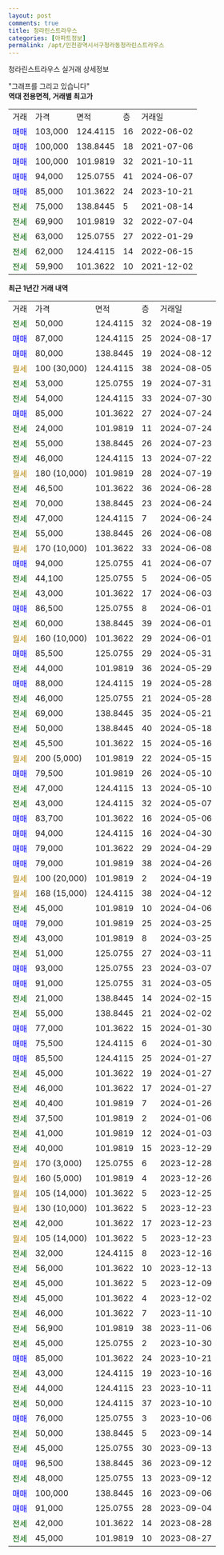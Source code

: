 ```yaml
---
layout: post
comments: true
title: 청라린스트라우스
categories: [아파트정보]
permalink: /apt/인천광역시서구청라동청라린스트라우스
---
```


청라린스트라우스 실거래 상세정보

<script type="text/javascript">
  google.charts.load('current', {'packages':['line', 'corechart']});
  google.charts.setOnLoadCallback(drawChart);

  function drawChart() {
    var data = new google.visualization.DataTable();
    data.addColumn('date', '거래일');
    data.addColumn('number', "매매");
    data.addColumn('number', "전세");
    data.addColumn('number', "전매");

    data.addRows([[new Date(Date.parse("2024-08-19")), null, 50000, null], [new Date(Date.parse("2024-08-17")), 87000, null, null], [new Date(Date.parse("2024-08-12")), 80000, null, null], [new Date(Date.parse("2024-08-05")), null, null, null], [new Date(Date.parse("2024-07-31")), null, 53000, null], [new Date(Date.parse("2024-07-30")), null, 54000, null], [new Date(Date.parse("2024-07-24")), 85000, null, null], [new Date(Date.parse("2024-07-24")), null, 24000, null], [new Date(Date.parse("2024-07-23")), null, 55000, null], [new Date(Date.parse("2024-07-22")), null, 46000, null], [new Date(Date.parse("2024-07-19")), null, null, null], [new Date(Date.parse("2024-06-28")), null, 46500, null], [new Date(Date.parse("2024-06-24")), null, 70000, null], [new Date(Date.parse("2024-06-24")), null, 47000, null], [new Date(Date.parse("2024-06-08")), null, 55000, null], [new Date(Date.parse("2024-06-08")), null, null, null], [new Date(Date.parse("2024-06-07")), 94000, null, null], [new Date(Date.parse("2024-06-05")), null, 44100, null], [new Date(Date.parse("2024-06-03")), null, 43000, null], [new Date(Date.parse("2024-06-01")), 86500, null, null], [new Date(Date.parse("2024-06-01")), null, 60000, null], [new Date(Date.parse("2024-06-01")), null, null, null], [new Date(Date.parse("2024-05-31")), 85500, null, null], [new Date(Date.parse("2024-05-29")), null, 44000, null], [new Date(Date.parse("2024-05-28")), 88000, null, null], [new Date(Date.parse("2024-05-28")), null, 46000, null], [new Date(Date.parse("2024-05-21")), null, 69000, null], [new Date(Date.parse("2024-05-18")), null, 50000, null], [new Date(Date.parse("2024-05-16")), null, 45500, null], [new Date(Date.parse("2024-05-15")), null, null, null], [new Date(Date.parse("2024-05-10")), 79500, null, null], [new Date(Date.parse("2024-05-10")), null, 47000, null], [new Date(Date.parse("2024-05-07")), null, 43000, null], [new Date(Date.parse("2024-05-06")), 83700, null, null], [new Date(Date.parse("2024-04-30")), 94000, null, null], [new Date(Date.parse("2024-04-29")), 79000, null, null], [new Date(Date.parse("2024-04-26")), 79000, null, null], [new Date(Date.parse("2024-04-19")), null, null, null], [new Date(Date.parse("2024-04-12")), null, null, null], [new Date(Date.parse("2024-04-06")), null, 45000, null], [new Date(Date.parse("2024-03-25")), 79000, null, null], [new Date(Date.parse("2024-03-25")), null, 43000, null], [new Date(Date.parse("2024-03-11")), null, 51000, null], [new Date(Date.parse("2024-03-07")), 93000, null, null], [new Date(Date.parse("2024-03-05")), 91000, null, null], [new Date(Date.parse("2024-02-15")), null, 21000, null], [new Date(Date.parse("2024-02-02")), null, 55000, null], [new Date(Date.parse("2024-01-30")), 77000, null, null], [new Date(Date.parse("2024-01-30")), 75500, null, null], [new Date(Date.parse("2024-01-27")), 85500, null, null], [new Date(Date.parse("2024-01-27")), null, 45000, null], [new Date(Date.parse("2024-01-27")), null, 46000, null], [new Date(Date.parse("2024-01-26")), null, 40400, null], [new Date(Date.parse("2024-01-06")), null, 37500, null], [new Date(Date.parse("2024-01-03")), null, 41000, null], [new Date(Date.parse("2023-12-29")), null, 40000, null], [new Date(Date.parse("2023-12-28")), null, null, null], [new Date(Date.parse("2023-12-26")), null, null, null], [new Date(Date.parse("2023-12-25")), null, null, null], [new Date(Date.parse("2023-12-23")), null, null, null], [new Date(Date.parse("2023-12-23")), null, 42000, null], [new Date(Date.parse("2023-12-23")), null, null, null], [new Date(Date.parse("2023-12-16")), null, 32000, null], [new Date(Date.parse("2023-12-13")), null, 56000, null], [new Date(Date.parse("2023-12-09")), null, 45000, null], [new Date(Date.parse("2023-12-02")), null, 45000, null], [new Date(Date.parse("2023-11-10")), null, 46000, null], [new Date(Date.parse("2023-11-06")), null, 56900, null], [new Date(Date.parse("2023-10-30")), null, 45000, null], [new Date(Date.parse("2023-10-21")), 85000, null, null], [new Date(Date.parse("2023-10-16")), null, 43000, null], [new Date(Date.parse("2023-10-11")), null, 44000, null], [new Date(Date.parse("2023-10-10")), null, 50000, null], [new Date(Date.parse("2023-10-06")), 76000, null, null], [new Date(Date.parse("2023-09-14")), null, 50000, null], [new Date(Date.parse("2023-09-13")), null, 45000, null], [new Date(Date.parse("2023-09-12")), 96500, null, null], [new Date(Date.parse("2023-09-12")), null, 48000, null], [new Date(Date.parse("2023-09-06")), 100000, null, null], [new Date(Date.parse("2023-09-04")), 91000, null, null], [new Date(Date.parse("2023-08-28")), null, 42000, null], [new Date(Date.parse("2023-08-27")), null, 45000, null]]);

    var options = {
      hAxis: {
        format: 'yyyy/MM/dd'
      },    
      lineWidth: 0,
      pointsVisible: true,    
      title: '최근 1년간 유형별 실거래가 분포',
      legend: { position: 'bottom' }
    };

    var formatter = new google.visualization.NumberFormat({pattern:'###,###'} );
    formatter.format(data, 1);
    formatter.format(data, 2);
    
    setTimeout(function() {
        var chart = new google.visualization.LineChart(document.getElementById('columnchart_material'));
        chart.draw(data, (options));
        document.getElementById('loading').style.display = 'none';
    }, 200);
  }
</script>


<div id="loading" style="z-index:20; display: block; margin-left: 0px">"그래프를 그리고 있습니다"</div>
<div id="columnchart_material" style="width: 95%; margin-left: 0px; display: block"></div>
<!-- contents start -->
<b>역대 전용면적, 거래별 최고가</b>
<table class="sortable">
    <tr>
      <td>거래</td>
      <td>가격</td>
      <td>면적</td>
      <td>층</td>
      <td>거래일</td>
    </tr>
        <tr>
          <td><a style="color: blue">매매</a></td>
          <td>103,000</td>
          <td>124.4115</td>
          <td>16</td>
          <td>2022-06-02</td>
        </tr>            <tr>
          <td><a style="color: blue">매매</a></td>
          <td>100,000</td>
          <td>138.8445</td>
          <td>18</td>
          <td>2021-07-06</td>
        </tr>            <tr>
          <td><a style="color: blue">매매</a></td>
          <td>100,000</td>
          <td>101.9819</td>
          <td>32</td>
          <td>2021-10-11</td>
        </tr>            <tr>
          <td><a style="color: blue">매매</a></td>
          <td>94,000</td>
          <td>125.0755</td>
          <td>41</td>
          <td>2024-06-07</td>
        </tr>            <tr>
          <td><a style="color: blue">매매</a></td>
          <td>85,000</td>
          <td>101.3622</td>
          <td>24</td>
          <td>2023-10-21</td>
        </tr>        
        <tr>
              <td><a style="color: darkgreen">전세</a></td>
              <td>75,000</td>
              <td>138.8445</td>
              <td>5</td>
              <td>2021-08-14</td>
            </tr>            <tr>
              <td><a style="color: darkgreen">전세</a></td>
              <td>69,900</td>
              <td>101.9819</td>
              <td>32</td>
              <td>2022-07-04</td>
            </tr>            <tr>
              <td><a style="color: darkgreen">전세</a></td>
              <td>63,000</td>
              <td>125.0755</td>
              <td>27</td>
              <td>2022-01-29</td>
            </tr>            <tr>
              <td><a style="color: darkgreen">전세</a></td>
              <td>62,000</td>
              <td>124.4115</td>
              <td>14</td>
              <td>2022-06-15</td>
            </tr>            <tr>
              <td><a style="color: darkgreen">전세</a></td>
              <td>59,900</td>
              <td>101.3622</td>
              <td>10</td>
              <td>2021-12-02</td>
            </tr>        
    
</table>

<b>최근 1년간 거래 내역</b>

<table class="sortable">
    <tr>
      <td>거래</td>
      <td>가격</td>
      <td>면적</td>
      <td>층</td>
      <td>거래일</td>
    </tr>
    <tr>
      <td><a style="color: darkgreen">전세</a></td>
      <td>50,000</td>
      <td>124.4115</td>
      <td>32</td>
      <td>2024-08-19</td>
    </tr>          <tr>
      <td><a style="color: blue">매매</a></td>
      <td>87,000</td>
      <td>124.4115</td>
      <td>25</td>
      <td>2024-08-17</td>
    </tr>          <tr>
      <td><a style="color: blue">매매</a></td>
      <td>80,000</td>
      <td>138.8445</td>
      <td>19</td>
      <td>2024-08-12</td>
    </tr>          <tr>
      <td><a style="color: darkgoldenrod">월세</a></td>
      <td>100 (30,000)</td>
      <td>124.4115</td>
      <td>38</td>
      <td>2024-08-05</td>
    </tr>          <tr>
      <td><a style="color: darkgreen">전세</a></td>
      <td>53,000</td>
      <td>125.0755</td>
      <td>19</td>
      <td>2024-07-31</td>
    </tr>          <tr>
      <td><a style="color: darkgreen">전세</a></td>
      <td>54,000</td>
      <td>124.4115</td>
      <td>33</td>
      <td>2024-07-30</td>
    </tr>          <tr>
      <td><a style="color: blue">매매</a></td>
      <td>85,000</td>
      <td>101.3622</td>
      <td>27</td>
      <td>2024-07-24</td>
    </tr>          <tr>
      <td><a style="color: darkgreen">전세</a></td>
      <td>24,000</td>
      <td>101.9819</td>
      <td>11</td>
      <td>2024-07-24</td>
    </tr>          <tr>
      <td><a style="color: darkgreen">전세</a></td>
      <td>55,000</td>
      <td>138.8445</td>
      <td>26</td>
      <td>2024-07-23</td>
    </tr>          <tr>
      <td><a style="color: darkgreen">전세</a></td>
      <td>46,000</td>
      <td>124.4115</td>
      <td>13</td>
      <td>2024-07-22</td>
    </tr>          <tr>
      <td><a style="color: darkgoldenrod">월세</a></td>
      <td>180 (10,000)</td>
      <td>101.9819</td>
      <td>28</td>
      <td>2024-07-19</td>
    </tr>          <tr>
      <td><a style="color: darkgreen">전세</a></td>
      <td>46,500</td>
      <td>101.3622</td>
      <td>36</td>
      <td>2024-06-28</td>
    </tr>          <tr>
      <td><a style="color: darkgreen">전세</a></td>
      <td>70,000</td>
      <td>138.8445</td>
      <td>23</td>
      <td>2024-06-24</td>
    </tr>          <tr>
      <td><a style="color: darkgreen">전세</a></td>
      <td>47,000</td>
      <td>124.4115</td>
      <td>7</td>
      <td>2024-06-24</td>
    </tr>          <tr>
      <td><a style="color: darkgreen">전세</a></td>
      <td>55,000</td>
      <td>138.8445</td>
      <td>26</td>
      <td>2024-06-08</td>
    </tr>          <tr>
      <td><a style="color: darkgoldenrod">월세</a></td>
      <td>170 (10,000)</td>
      <td>101.3622</td>
      <td>33</td>
      <td>2024-06-08</td>
    </tr>          <tr>
      <td><a style="color: blue">매매</a></td>
      <td>94,000</td>
      <td>125.0755</td>
      <td>41</td>
      <td>2024-06-07</td>
    </tr>          <tr>
      <td><a style="color: darkgreen">전세</a></td>
      <td>44,100</td>
      <td>125.0755</td>
      <td>5</td>
      <td>2024-06-05</td>
    </tr>          <tr>
      <td><a style="color: darkgreen">전세</a></td>
      <td>43,000</td>
      <td>101.3622</td>
      <td>17</td>
      <td>2024-06-03</td>
    </tr>          <tr>
      <td><a style="color: blue">매매</a></td>
      <td>86,500</td>
      <td>125.0755</td>
      <td>8</td>
      <td>2024-06-01</td>
    </tr>          <tr>
      <td><a style="color: darkgreen">전세</a></td>
      <td>60,000</td>
      <td>138.8445</td>
      <td>39</td>
      <td>2024-06-01</td>
    </tr>          <tr>
      <td><a style="color: darkgoldenrod">월세</a></td>
      <td>160 (10,000)</td>
      <td>101.3622</td>
      <td>29</td>
      <td>2024-06-01</td>
    </tr>          <tr>
      <td><a style="color: blue">매매</a></td>
      <td>85,500</td>
      <td>125.0755</td>
      <td>29</td>
      <td>2024-05-31</td>
    </tr>          <tr>
      <td><a style="color: darkgreen">전세</a></td>
      <td>44,000</td>
      <td>101.9819</td>
      <td>36</td>
      <td>2024-05-29</td>
    </tr>          <tr>
      <td><a style="color: blue">매매</a></td>
      <td>88,000</td>
      <td>124.4115</td>
      <td>19</td>
      <td>2024-05-28</td>
    </tr>          <tr>
      <td><a style="color: darkgreen">전세</a></td>
      <td>46,000</td>
      <td>125.0755</td>
      <td>21</td>
      <td>2024-05-28</td>
    </tr>          <tr>
      <td><a style="color: darkgreen">전세</a></td>
      <td>69,000</td>
      <td>138.8445</td>
      <td>35</td>
      <td>2024-05-21</td>
    </tr>          <tr>
      <td><a style="color: darkgreen">전세</a></td>
      <td>50,000</td>
      <td>138.8445</td>
      <td>40</td>
      <td>2024-05-18</td>
    </tr>          <tr>
      <td><a style="color: darkgreen">전세</a></td>
      <td>45,500</td>
      <td>101.3622</td>
      <td>15</td>
      <td>2024-05-16</td>
    </tr>          <tr>
      <td><a style="color: darkgoldenrod">월세</a></td>
      <td>200 (5,000)</td>
      <td>101.9819</td>
      <td>22</td>
      <td>2024-05-15</td>
    </tr>          <tr>
      <td><a style="color: blue">매매</a></td>
      <td>79,500</td>
      <td>101.9819</td>
      <td>26</td>
      <td>2024-05-10</td>
    </tr>          <tr>
      <td><a style="color: darkgreen">전세</a></td>
      <td>47,000</td>
      <td>124.4115</td>
      <td>13</td>
      <td>2024-05-10</td>
    </tr>          <tr>
      <td><a style="color: darkgreen">전세</a></td>
      <td>43,000</td>
      <td>124.4115</td>
      <td>32</td>
      <td>2024-05-07</td>
    </tr>          <tr>
      <td><a style="color: blue">매매</a></td>
      <td>83,700</td>
      <td>101.3622</td>
      <td>16</td>
      <td>2024-05-06</td>
    </tr>          <tr>
      <td><a style="color: blue">매매</a></td>
      <td>94,000</td>
      <td>124.4115</td>
      <td>16</td>
      <td>2024-04-30</td>
    </tr>          <tr>
      <td><a style="color: blue">매매</a></td>
      <td>79,000</td>
      <td>101.3622</td>
      <td>29</td>
      <td>2024-04-29</td>
    </tr>          <tr>
      <td><a style="color: blue">매매</a></td>
      <td>79,000</td>
      <td>101.9819</td>
      <td>38</td>
      <td>2024-04-26</td>
    </tr>          <tr>
      <td><a style="color: darkgoldenrod">월세</a></td>
      <td>100 (20,000)</td>
      <td>101.9819</td>
      <td>2</td>
      <td>2024-04-19</td>
    </tr>          <tr>
      <td><a style="color: darkgoldenrod">월세</a></td>
      <td>168 (15,000)</td>
      <td>124.4115</td>
      <td>38</td>
      <td>2024-04-12</td>
    </tr>          <tr>
      <td><a style="color: darkgreen">전세</a></td>
      <td>45,000</td>
      <td>101.9819</td>
      <td>10</td>
      <td>2024-04-06</td>
    </tr>          <tr>
      <td><a style="color: blue">매매</a></td>
      <td>79,000</td>
      <td>101.9819</td>
      <td>25</td>
      <td>2024-03-25</td>
    </tr>          <tr>
      <td><a style="color: darkgreen">전세</a></td>
      <td>43,000</td>
      <td>101.9819</td>
      <td>8</td>
      <td>2024-03-25</td>
    </tr>          <tr>
      <td><a style="color: darkgreen">전세</a></td>
      <td>51,000</td>
      <td>125.0755</td>
      <td>27</td>
      <td>2024-03-11</td>
    </tr>          <tr>
      <td><a style="color: blue">매매</a></td>
      <td>93,000</td>
      <td>125.0755</td>
      <td>23</td>
      <td>2024-03-07</td>
    </tr>          <tr>
      <td><a style="color: blue">매매</a></td>
      <td>91,000</td>
      <td>125.0755</td>
      <td>31</td>
      <td>2024-03-05</td>
    </tr>          <tr>
      <td><a style="color: darkgreen">전세</a></td>
      <td>21,000</td>
      <td>138.8445</td>
      <td>14</td>
      <td>2024-02-15</td>
    </tr>          <tr>
      <td><a style="color: darkgreen">전세</a></td>
      <td>55,000</td>
      <td>138.8445</td>
      <td>21</td>
      <td>2024-02-02</td>
    </tr>          <tr>
      <td><a style="color: blue">매매</a></td>
      <td>77,000</td>
      <td>101.3622</td>
      <td>15</td>
      <td>2024-01-30</td>
    </tr>          <tr>
      <td><a style="color: blue">매매</a></td>
      <td>75,500</td>
      <td>124.4115</td>
      <td>6</td>
      <td>2024-01-30</td>
    </tr>          <tr>
      <td><a style="color: blue">매매</a></td>
      <td>85,500</td>
      <td>124.4115</td>
      <td>25</td>
      <td>2024-01-27</td>
    </tr>          <tr>
      <td><a style="color: darkgreen">전세</a></td>
      <td>45,000</td>
      <td>101.3622</td>
      <td>19</td>
      <td>2024-01-27</td>
    </tr>          <tr>
      <td><a style="color: darkgreen">전세</a></td>
      <td>46,000</td>
      <td>101.3622</td>
      <td>17</td>
      <td>2024-01-27</td>
    </tr>          <tr>
      <td><a style="color: darkgreen">전세</a></td>
      <td>40,400</td>
      <td>101.9819</td>
      <td>7</td>
      <td>2024-01-26</td>
    </tr>          <tr>
      <td><a style="color: darkgreen">전세</a></td>
      <td>37,500</td>
      <td>101.9819</td>
      <td>2</td>
      <td>2024-01-06</td>
    </tr>          <tr>
      <td><a style="color: darkgreen">전세</a></td>
      <td>41,000</td>
      <td>101.9819</td>
      <td>12</td>
      <td>2024-01-03</td>
    </tr>          <tr>
      <td><a style="color: darkgreen">전세</a></td>
      <td>40,000</td>
      <td>101.9819</td>
      <td>15</td>
      <td>2023-12-29</td>
    </tr>          <tr>
      <td><a style="color: darkgoldenrod">월세</a></td>
      <td>170 (3,000)</td>
      <td>125.0755</td>
      <td>6</td>
      <td>2023-12-28</td>
    </tr>          <tr>
      <td><a style="color: darkgoldenrod">월세</a></td>
      <td>160 (5,000)</td>
      <td>101.9819</td>
      <td>4</td>
      <td>2023-12-26</td>
    </tr>          <tr>
      <td><a style="color: darkgoldenrod">월세</a></td>
      <td>105 (14,000)</td>
      <td>101.3622</td>
      <td>5</td>
      <td>2023-12-25</td>
    </tr>          <tr>
      <td><a style="color: darkgoldenrod">월세</a></td>
      <td>130 (10,000)</td>
      <td>101.3622</td>
      <td>5</td>
      <td>2023-12-23</td>
    </tr>          <tr>
      <td><a style="color: darkgreen">전세</a></td>
      <td>42,000</td>
      <td>101.3622</td>
      <td>17</td>
      <td>2023-12-23</td>
    </tr>          <tr>
      <td><a style="color: darkgoldenrod">월세</a></td>
      <td>105 (14,000)</td>
      <td>101.3622</td>
      <td>5</td>
      <td>2023-12-23</td>
    </tr>          <tr>
      <td><a style="color: darkgreen">전세</a></td>
      <td>32,000</td>
      <td>124.4115</td>
      <td>8</td>
      <td>2023-12-16</td>
    </tr>          <tr>
      <td><a style="color: darkgreen">전세</a></td>
      <td>56,000</td>
      <td>101.3622</td>
      <td>10</td>
      <td>2023-12-13</td>
    </tr>          <tr>
      <td><a style="color: darkgreen">전세</a></td>
      <td>45,000</td>
      <td>101.3622</td>
      <td>5</td>
      <td>2023-12-09</td>
    </tr>          <tr>
      <td><a style="color: darkgreen">전세</a></td>
      <td>45,000</td>
      <td>101.3622</td>
      <td>4</td>
      <td>2023-12-02</td>
    </tr>          <tr>
      <td><a style="color: darkgreen">전세</a></td>
      <td>46,000</td>
      <td>101.3622</td>
      <td>7</td>
      <td>2023-11-10</td>
    </tr>          <tr>
      <td><a style="color: darkgreen">전세</a></td>
      <td>56,900</td>
      <td>101.9819</td>
      <td>38</td>
      <td>2023-11-06</td>
    </tr>          <tr>
      <td><a style="color: darkgreen">전세</a></td>
      <td>45,000</td>
      <td>125.0755</td>
      <td>2</td>
      <td>2023-10-30</td>
    </tr>          <tr>
      <td><a style="color: blue">매매</a></td>
      <td>85,000</td>
      <td>101.3622</td>
      <td>24</td>
      <td>2023-10-21</td>
    </tr>          <tr>
      <td><a style="color: darkgreen">전세</a></td>
      <td>43,000</td>
      <td>124.4115</td>
      <td>19</td>
      <td>2023-10-16</td>
    </tr>          <tr>
      <td><a style="color: darkgreen">전세</a></td>
      <td>44,000</td>
      <td>124.4115</td>
      <td>23</td>
      <td>2023-10-11</td>
    </tr>          <tr>
      <td><a style="color: darkgreen">전세</a></td>
      <td>50,000</td>
      <td>124.4115</td>
      <td>37</td>
      <td>2023-10-10</td>
    </tr>          <tr>
      <td><a style="color: blue">매매</a></td>
      <td>76,000</td>
      <td>125.0755</td>
      <td>3</td>
      <td>2023-10-06</td>
    </tr>          <tr>
      <td><a style="color: darkgreen">전세</a></td>
      <td>50,000</td>
      <td>138.8445</td>
      <td>5</td>
      <td>2023-09-14</td>
    </tr>          <tr>
      <td><a style="color: darkgreen">전세</a></td>
      <td>45,000</td>
      <td>125.0755</td>
      <td>30</td>
      <td>2023-09-13</td>
    </tr>          <tr>
      <td><a style="color: blue">매매</a></td>
      <td>96,500</td>
      <td>138.8445</td>
      <td>36</td>
      <td>2023-09-12</td>
    </tr>          <tr>
      <td><a style="color: darkgreen">전세</a></td>
      <td>48,000</td>
      <td>125.0755</td>
      <td>13</td>
      <td>2023-09-12</td>
    </tr>          <tr>
      <td><a style="color: blue">매매</a></td>
      <td>100,000</td>
      <td>138.8445</td>
      <td>16</td>
      <td>2023-09-06</td>
    </tr>          <tr>
      <td><a style="color: blue">매매</a></td>
      <td>91,000</td>
      <td>125.0755</td>
      <td>28</td>
      <td>2023-09-04</td>
    </tr>          <tr>
      <td><a style="color: darkgreen">전세</a></td>
      <td>42,000</td>
      <td>101.3622</td>
      <td>14</td>
      <td>2023-08-28</td>
    </tr>          <tr>
      <td><a style="color: darkgreen">전세</a></td>
      <td>45,000</td>
      <td>101.9819</td>
      <td>10</td>
      <td>2023-08-27</td>
    </tr>      </table>
<!-- contents end -->    

